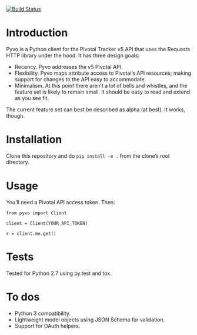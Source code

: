 [![Build Status](https://travis-ci.org/iter8ve/pyvo.svg?branch=master)](https://travis-ci.org/iter8ve/pyvo)

# Introduction

Pyvo is a Python client for the Pivotal Tracker v5 API that uses the Requests HTTP library under the hood. It has three design goals:

* Recency. Pyvo addresses the v5 Pivotal API.
* Flexibility. Pyvo maps attribute access to Pivotal’s API resources; making support for changes to the API easy to accommodate.
* Minimalism. At this point there aren’t a lot of bells and whistles, and the feature set is likely to remain small. It should be easy to read and extend as you see fit.

The current feature set can best be described as alpha (at best). It works, though.

# Installation
Clone this repository and do `pip install -e .` from the clone’s root directory.

# Usage
You’ll need a Pivotal API access token. Then:

```
from pyvo import Client

client = Client(YOUR_API_TOKEN)

r = client.me.get()
```

# Tests
Tested for Python 2.7 using py.test and tox.

# To dos
* Python 3 compatibility.
* Lightweight model objects using JSON Schema for validation.
* Support for OAuth helpers.

